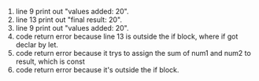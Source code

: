 1. line 9 print out "values added: 20".
2. line 13 print out "final result: 20".
3. line 9 print out "values added: 20".
4. code return error because line 13 is outside the if block, where if got declar by let.
5. code return error because it trys to assign the sum of num1 and num2 to result, which is const
6. code return error because it's outside the if block.